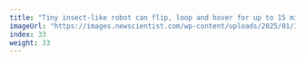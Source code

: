 ```yaml
---
title: "Tiny insect-like robot can flip, loop and hover for up to 15 minutes"
imageUrl: "https://images.newscientist.com/wp-content/uploads/2025/01/17143014/SEI_236278300.jpg?width=788"
index: 33
weight: 33
---
```

